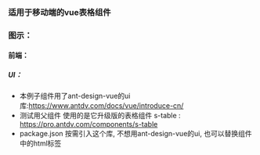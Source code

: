 ### 适用于移动端的vue表格组件

### 图示：


#### 前端： 


##### UI：
* 本例子组件用了ant-design-vue的ui库:https://www.antdv.com/docs/vue/introduce-cn/
* 测试用父组件 使用的是它升级版的表格组件 s-table  : https://pro.antdv.com/components/s-table
* package.json 按需引入这个库, 不想用ant-design-vue的ui, 也可以替换组件中的html标签


